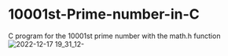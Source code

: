# 10001st-Prime-number-in-C
C program for the 10001st prime number with the math.h function
![2022-12-17 19_31_12-](https://user-images.githubusercontent.com/105711066/208251920-e87655a5-3f76-4e67-8c77-bff0b8f5d405.png)
